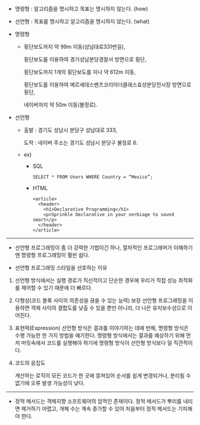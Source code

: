 - 명령형 : 알고리즘을 명시하고 목표는 명시하지 않는다. (how)
- 선언형 : 목표를 명시하고 알고리즘을 명시하지 않는다. (what)

- 명령형
    - 횡단보도까지 약 99m 이동(성남대로331번길),
        
        횡단보도를 이용하여 경기성남분당경찰서 방면으로 횡단,
        
        횡단보도까지 1개의 횡단보도를 지나 약 612m 이동,
        
        횡단보도를 이용하여 메르세데스벤츠코리아더클래스효성분당전시장 방면으로 횡단,
        
        네이버까지 약 50m 이동(불정로).
        
- 선언형
    - 출발 : 경기도 성남시 분당구 성남대로 333,
        
        도착 : 네이버 주소는 경기도 성남시 분당구 불정로 6.
        
    - ex)
        - SQL
            
            ```
            SELECT * FROM Users WHERE Country = “Mexico”;
            ```
            
        - HTML
            
            ```
            <article>
              <header>
                <h1>Declarative Programming</h1>
                <p>Sprinkle Declarative in your verbiage to sound smart</p>
              </header>
            </article>
            ```
            

---

- 선언형 프로그래밍이 좀 더 강력한 기법이긴 하나, 
절차적인 프로그래머가 이해하기엔 명령형 프로그래밍이 훨씬 쉽다.

- 선언형 프로그래밍 스타일을 선호하는 이유

1. 선언형 방식에서는 실행 경로가 직선적이고 단순한 경우에 
우리가 직접 성능 최적화를 제어할 수 있기 때문에 더 빠르다. 
2. 다형성(코드 블록 사이의 의존성을 끊을 수 있는 능력) 보장
선언형 프로그래밍을 이용하면 객체 사이의 결합도를 낮출 수 있을 뿐만 아니라, 더 나은 유지보수성으로 이어진다. 
3. 표현력(Expression)
선언형 방식은 결과를 이야기하는 데에 반해, 명령형 방식은 수행 가능한 한 가지 방법을 얘기한다. 명령형 방식에서는 결과를 예상하기 위해 먼저 머릿속에서 코드를 실행해야 하기에 명령형 방식이 선언형 방식보다 덜 직관적이다.
4. 코드의 응집도
    
    계산하는 로직의 모든 코드가 한 곳에 뭉쳐있어 순서를 쉽게 변경되거나, 분리될 수 없기에 오류 발생 가능성이 낮다.
    

---

- 정적 메서드는 객체지향 소프트웨어의 암적인 존재이다. 
정적 메서드가 뿌리를 내리면 제거하기 어렵고, 
개체 수는 계속 증가할 수 있어 처음부터 정적 메서드는 기피해야 한다.
